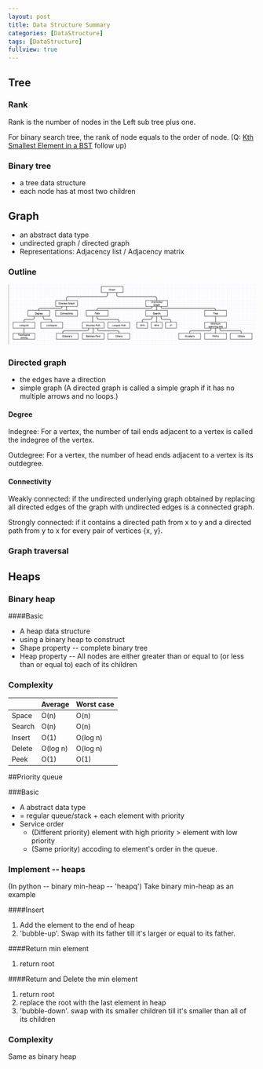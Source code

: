 ```yaml
---
layout: post
title: Data Structure Summary
categories: [DataStructure]
tags: [DataStructure]
fullview: true
---
```


## Tree

### Rank
Rank is the number of nodes in the Left sub tree plus one.

For binary search tree, the rank of node equals to the order of node. (Q: [Kth Smallest Element in a BST](https://leetcode.com/problems/kth-smallest-element-in-a-bst/) follow up)

### Binary tree

* a tree data structure
* each node has at most two children


## Graph

* an abstract data type
* undirected graph / directed graph
* Representations: Adjacency list / Adjacency matrix

### Outline
![](/images/Graph.png)

### Directed graph
* the edges have a direction
* simple graph (A directed graph is called a simple graph if it has no multiple arrows and no loops.)

#### Degree
Indegree: For a vertex, the number of tail ends adjacent to a vertex is called the indegree of the vertex.

Outdegree: For a vertex, the number of head ends adjacent to a vertex is its outdegree.

#### Connectivity
Weakly connected: if the undirected underlying graph obtained by replacing all directed edges of the graph with undirected edges is a connected graph.

Strongly connected: if it contains a directed path from x to y and a directed path from y to x for every pair of vertices {x, y}.

### Graph traversal




## Heaps

### Binary heap

####Basic

* A heap data structure
* using a binary heap to construct
* Shape property -- complete binary tree
* Heap property -- All nodes are either greater than or equal to (or less than or equal to) each of its children

### Complexity 

| |Average	|Worst case|
|-|-|-|
|Space	|O(n)	|O(n)|
|Search	|O(n)	|O(n)
|Insert	|O(1) 	|O(log n)
|Delete	|O(log n)|	O(log n)
|Peek	|O(1)	|O(1)

##Priority queue

###Basic

* A abstract data type
* = regular queue/stack + each element with priority
* Service order
	* (Different priority) element with high priority > element with low priority
	* (Same priority) accoding to element's order in the queue.
	
	
### Implement -- heaps

(In python -- binary min-heap -- 'heapq')
Take binary min-heap as an example

####Insert

1. Add the element to the end of heap
2. 'bubble-up'. Swap with its father till it's larger or equal to its father.

####Return min element

1. return root

####Return and Delete the min element

1. return root
2. replace the root with the last element in heap
3. 'bubble-down'. swap with its smaller children till it's smaller than all of its children

### Complexity 

Same as binary heap